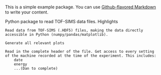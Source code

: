 This is a simple example package. You can use
[Github-flavored Markdown](https://guides.github.com/features/mastering-markdown/)
to write your content.

Python package to read TOF-SIMS data files.
Highlights

    Read data from TOF-SIMS (.HDF5) files, making the data directly accessible in Python (numpy/pandas/matplotlib).

    Generate all relevant plots

    Read in the complete header of the file. Get access to every setting of the machine recorded at the time of the experiment. This includes:
        date
        energy
        ...(Dan to complete)
